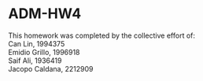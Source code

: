 # ADM-HW4
This homework was completed by the collective effort of:<br>
Can Lin, 1994375 <br>
Emidio Grillo, 1996918 <br>
Saif Ali, 1936419 <br>
Jacopo Caldana, 2212909  <br>
